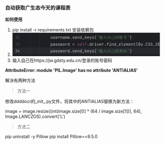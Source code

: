 ### 自动获取广生态今天的课程表

**如何使用**
1. pip install -r requirements.txt 安装依赖包
2. ![](img/img.png)
3. 输入自己在https://jw.gdsty.edu.cn/登录的账号密码


**AttributeError: module 'PIL.Image' has no attribute 'ANTIALIAS'**

解决有两种方法
>方法一
> 
修改ddddocr的_init_.py文件，将其中的ANTIALIAS替换为新方法：

[//]: # (image = image.resize&#40;&#40;int&#40;image.size[0] * &#40;64 / image.size[1]&#41;&#41;, 64&#41;, Image.ANTIALIAS&#41;.convert&#40;'L'&#41;)
image = image.resize((int(image.size[0] * (64 / image.size[1])), 64), Image.LANCZOS).convert('L')

>方法二

pip uninstall -y Pillow
pip install Pillow==9.5.0